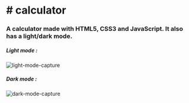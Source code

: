 <h1># calculator</h1>
<h3> A calculator made with HTML5, CSS3 and JavaScript. It also has a light/dark mode.</h3>

<h5> Light mode : </h5>

![light-mode-capture](https://user-images.githubusercontent.com/65367714/166694614-e29dd9a4-71f5-438e-ba96-178dc550b87c.JPG)



<h5> Dark mode : </h5>

![dark-mode-capture](https://user-images.githubusercontent.com/65367714/166694658-a9834771-3ef3-47af-a586-7bcae6e0ae33.JPG)







